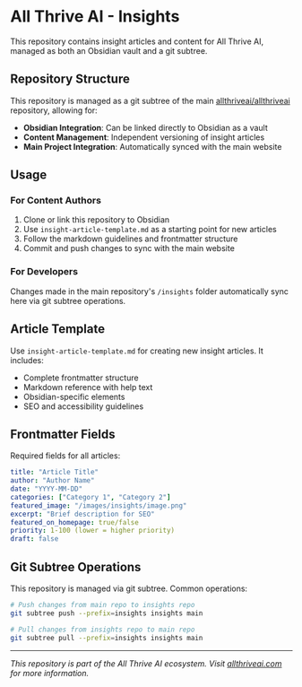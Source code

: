 # All Thrive AI - Insights

This repository contains insight articles and content for All Thrive AI, managed as both an Obsidian vault and a git subtree.

## Repository Structure

This repository is managed as a git subtree of the main [allthriveai/allthriveai](https://github.com/allthriveai/allthriveai) repository, allowing for:

- **Obsidian Integration**: Can be linked directly to Obsidian as a vault
- **Content Management**: Independent versioning of insight articles
- **Main Project Integration**: Automatically synced with the main website

## Usage

### For Content Authors
1. Clone or link this repository to Obsidian
2. Use `insight-article-template.md` as a starting point for new articles
3. Follow the markdown guidelines and frontmatter structure
4. Commit and push changes to sync with the main website

### For Developers
Changes made in the main repository's `/insights` folder automatically sync here via git subtree operations.

## Article Template

Use `insight-article-template.md` for creating new insight articles. It includes:
- Complete frontmatter structure
- Markdown reference with help text
- Obsidian-specific elements
- SEO and accessibility guidelines

## Frontmatter Fields

Required fields for all articles:
```yaml
title: "Article Title"
author: "Author Name"
date: "YYYY-MM-DD"
categories: ["Category 1", "Category 2"]
featured_image: "/images/insights/image.png"
excerpt: "Brief description for SEO"
featured_on_homepage: true/false
priority: 1-100 (lower = higher priority)
draft: false
```

## Git Subtree Operations

This repository is managed via git subtree. Common operations:

```bash
# Push changes from main repo to insights repo
git subtree push --prefix=insights insights main

# Pull changes from insights repo to main repo
git subtree pull --prefix=insights insights main
```

---

*This repository is part of the All Thrive AI ecosystem. Visit [allthriveai.com](https://allthriveai.com) for more information.*